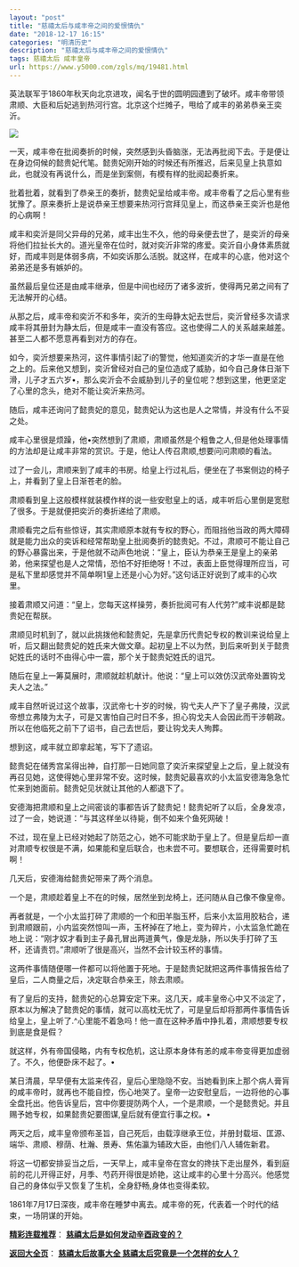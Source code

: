 ```yaml
---
layout: "post"
title: "慈禧太后与咸丰帝之间的爱恨情仇"
date: "2018-12-17 16:15"
categories: "明清历史"
description: "慈禧太后与咸丰帝之间的爱恨情仇"
tags: 慈禧太后 咸丰皇帝
url: https://www.y5000.com/zgls/mq/19481.html
---
```






英法联军于1860年秋天向北京进攻，闻名于世的圆明园遭到了破坏。咸丰帝带领肃顺、大臣和后妃逃到热河行宫。北京这个烂摊子，甩给了咸丰的弟弟恭亲王奕沂。

![](https://img.y5000.com/uploads/allimg/170420/6-1F420140PV59.jpg)

一天，咸丰帝在批阅奏折的时候，突然感到头昏脑涨，无法再批阅下去。于是便让在身边伺候的懿贵妃代笔。懿贵妃刚开始的时候还有所推迟，后来见皇上执意如此，也就没有再说什么，而是坐到案侧，有模有样的批阅起奏折来。

批着批着，就看到了恭亲王的奏折，懿贵妃呈给咸丰帝。咸丰帝看了之后心里有些犹豫了。原来奏折上是说恭亲王想要来热河行宫拜见皇上，而这恭亲王奕沂也是他的心病啊！

咸丰和奕沂是同父异母的兄弟，咸丰出生不久，他的母亲便去世了，是奕沂的母亲将他们拉扯长大的。道光皇帝在位时，就对奕沂非常的疼爱。奕沂自小身体素质就好，而咸丰则是体弱多病，不如奕诉那么活脱。就这样，在咸丰的心底，他对这个弟弟还是多有嫉妒的。

虽然最后皇位还是由咸丰继承，但是中间也经历了诸多波折，使得两兄弟之间有了无法解开的心结。

从那之后，咸丰帝和奕沂不和多年，奕沂的生母静太妃去世后，奕沂曾经多次请求咸丰将其册封为静太后，但是咸丰一直没有答应。这也使得二人的关系越来越差。甚至二人都不愿意再看到对方的存在。

如今，奕沂想要来热河，这件事情引起了i的警觉，他知道奕沂的才华一直是在他之上的。后来他又想到，奕沂曾经对自己的皇位造成了威胁，如今自己身体日渐下滑，儿子才五六岁•，那么奕沂会不会威胁到儿子的皇位呢？想到这里，他更坚定了心里的念头，绝对不能让奕沂来热河。

随后，咸丰还询问了懿贵妃的意见，懿贵妃认为这也是人之常情，并没有什么不妥之处。

咸丰心里很是烦躁，他•突然想到了肃顺，肃顺虽然是个粗鲁之人,但是他处理事情的方法却是让咸丰非常的赏识。于是，他让人传召肃顺,想要问问肃顺的看法。

过了一会儿，肃顺来到了咸丰的书房。给皇上行过礼后，便坐在了书案侧边的椅子上，并看到了皇上日渐苍老的脸。

肃顺看到皇上这般模样就装模作样的说一些安慰皇上的话，咸丰听后心里倒是宽慰了很多。于是就便把奕沂的奏折递给了肃顺。

肃顺看完之后有些惊讶，其实肃顺原本就有专权的野心，而阻挡他当政的两大障碍就是能力出众的奕诉和经常帮助皇上批阅奏折的懿贵妃。不过，肃顺可不能让自己的野心暴露出来，于是他就不动声色地说：“皇上，臣认为恭亲王是皇上的亲弟弟，他来探望也是人之常情，恐怕不好拒绝呀！不过，表面上臣觉得理所应当，可是私下里却感觉并不简单啊1皇上还是小心为好。”这句话正好说到了咸丰的心坎里。

接着肃顺又问道：“皇上，您每天这样操劳，奏折批阅可有人代劳?”咸丰说都是懿贵妃在帮朕。

肃顺见时机到了，就以此挑拨他和懿贵妃，先是拿历代贵妃专权的教训来说给皇上听，后又翻出懿贵妃的姓氏来大做文章。起初皇上不以为然，到后来听到关于懿贵妃姓氏的话时不由得心中一震，那个关于懿贵妃姓氏的诅咒。

随后在皇上一筹莫展时，肃顺就趁机献计。他说：“皇上可以效仿汉武帝处置钩戈夫人之法。”

咸丰自然听说过这个故事，汉武帝七十岁的时候，钩弋夫人产下了皇子弗陵，汉武帝想立弗陵为太子，可是又害怕自己时日不多，担心钩戈夫人会因此而干涉朝政。所以在他临死之前下了诏书，自己去世后，要让钩戈夫人殉葬。

想到这，咸丰就立即拿起笔，写下了遗诏。

懿贵妃在储秀宫呆得出神，自打那一日她同意了奕沂来探望皇上之后，皇上就没有再召见她，这使得她心里非常不安。这时候，懿贵妃最喜欢的小太监安德海急急忙忙来到她面前。懿贵妃见状就让其他的人都退下了。

安德海把肃顺和皇上之间密谈的事都告诉了懿贵妃！懿贵妃听了以后，全身发凉，过了一会，她说道：“与其这样坐以待毙，倒不如来个鱼死网破！

不过，现在皇上已经对她起了防范之心，她不可能求助于皇上了。但是皇后却一直对肃顺专权很是不满，如果能和皇后联合，也未尝不可。要想联合，还得需要时机啊！

几天后，安德海给懿贵妃带来了两个消息。

一个是，肃顺趁着皇上不在的时候，居然坐到龙椅上，还问随从自己像不像皇帝。

再者就是，一个小太监打碎了肃顺的一个和田羊脂玉杯，后来小太监用胶粘合，递到肃顺跟前，小内监突然惊叫一声，玉杯掉在了地上，变为碎片，小太监急忙跪在地上说：“刚才奴才看到主子鼻孔冒出两道黄气，像是龙脉，所以失手打碎了玉杯，还请责罚。”肃顺听了很是高兴，当然不会计较玉杯的事情。

这两件事情随便哪一件都可以将他置于死地。于是懿贵妃就把这两件事情报告给了皇后，二人商量之后，决定联合恭亲王，除去肃顺。

有了皇后的支持，懿贵妃的心总算安定下来。这几天，咸丰皇帝心中又不淡定了，原本以为解决了懿贵妃的事情，就可以高枕无忧了，可是皇后却将那两件事情告诉给皇上，皇上听了.^心里能不着急吗！他一直在这种矛盾中挣扎着，肃顺想要专权到底是食是假？

就这样，外有帝国侵略，内有专权危机，这让原本身体有恙的咸丰帝变得更加虚弱了。不久，他便卧床不起了。•

某日清晨，早早便有太监来传召，皇后心里隐隐不安。当她看到床上那个病人膏肓的咸丰帝时，就再也不能自控，伤心地哭了。皇帝一边安慰皇后，一边将他的心事全盘托出。他告诉皇后，宫中你要提防两个人，一个是肃顺，一个是懿贵妃。并且赐予她专权，如果懿贵妃要图谋,皇后就有便宜行事之权。•

两天之后，咸丰皇帝颁布圣旨，自己死后，由载淳继承王位，并册封载垣、匡源、端华、肃顺、穆荫、杜瀚、景寿、焦佑瀛为辅政大臣，由他们八人辅佐新君。

将这一切都安排妥当之后，一天早上，咸丰皇帝在宫女的搀扶下走出屋外，看到庭前的花儿开得正好，月季、芍药开得很是娇艳，这让咸丰的心里十分高兴。他感觉自己的身体似乎又恢复了生机，全身舒畅,身体也变得柔软。

1861年7月17日深夜，咸丰帝在睡梦中离去。咸丰帝的死，代表着一个时代的结束，一场阴谋的开始。

[**精彩连载推荐**](https://www.y5000.com/zgls/mq/19484.html)：
**[慈禧太后是如何发动辛酉政变的？](https://www.y5000.com/zgls/mq/19484.html)**

[**返回大全页**](https://www.y5000.com/zgls/mq/19495.html)： **[慈禧太后故事大全
慈禧太后究竟是一个怎样的女人？](https://www.y5000.com/zgls/mq/19495.html)**
